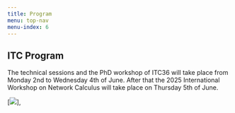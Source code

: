 ```yaml
---
title: Program
menu: top-nav
menu-index: 6
---
```


## ITC Program

The technical sessions and the PhD workshop of ITC36 will take place from Monday 2nd to Wednesday 4th of June. After that the 2025 International Workshop on Network Calculus will take place on Thursday 5th of June. 

[<img src="../assets/images/tentative_program.png">],